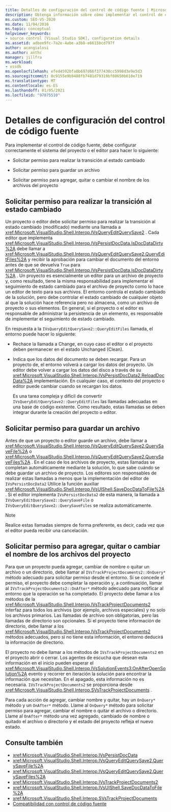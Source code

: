```yaml
---
title: Detalles de configuración del control de código fuente | Microsoft Docs
description: Obtenga información sobre cómo implementar el control de código fuente para un tipo de proyecto en Visual Studio, lo que implica configurar el sistema del proyecto o el editor para solicitar permisos.
ms.custom: SEO-VS-2020
ms.date: 11/04/2016
ms.topic: conceptual
helpviewer_keywords:
- source control [Visual Studio SDK], configuration details
ms.assetid: adbee9fc-7a2e-4abe-a3b8-e6615bcd797f
author: acangialosi
ms.author: anthc
manager: jillfra
ms.workload:
- vssdk
ms.openlocfilehash: efed4592bfa0b697d66f377430cc5998d3e9e5d3
ms.sourcegitcommit: 0c9155e9b9408fb7481d79319bf08650b610e719
ms.translationtype: MT
ms.contentlocale: es-ES
ms.lasthandoff: 01/05/2021
ms.locfileid: "97875510"
---
```

# <a name="source-control-configuration-details"></a>Detalles de configuración del control de código fuente
Para implementar el control de código fuente, debe configurar correctamente el sistema del proyecto o el editor para hacer lo siguiente:

- Solicitar permiso para realizar la transición al estado cambiado

- Solicitar permiso para guardar un archivo

- Solicitar permiso para agregar, quitar o cambiar el nombre de los archivos del proyecto

## <a name="request-permission-to-transition-to-changed-state"></a>Solicitar permiso para realizar la transición al estado cambiado
 Un proyecto o editor debe solicitar permiso para realizar la transición al estado cambiado (modificado) mediante una llamada a <xref:Microsoft.VisualStudio.Shell.Interop.IVsQueryEditQuerySave2> . Cada editor que implementa <xref:Microsoft.VisualStudio.Shell.Interop.IVsPersistDocData.IsDocDataDirty%2A> debe llamar a <xref:Microsoft.VisualStudio.Shell.Interop.IVsQueryEditQuerySave2.QueryEditFiles%2A> y recibir la aprobación para cambiar el documento del entorno antes de que se devuelva `True` para <xref:Microsoft.VisualStudio.Shell.Interop.IVsPersistDocData.IsDocDataDirty%2A> . Un proyecto es esencialmente un editor para un archivo de proyecto y, como resultado, tiene la misma responsabilidad para implementar el seguimiento de estado cambiado para el archivo de proyecto como lo hace un editor de texto para sus archivos. El entorno controla el estado cambiado de la solución, pero debe controlar el estado cambiado de cualquier objeto al que la solución hace referencia pero no almacena, como un archivo de proyecto o sus elementos. En general, si el proyecto o el editor es responsable de administrar la persistencia de un elemento, es responsable de implementar el seguimiento de estado cambiado.

 En respuesta a la `IVsQueryEditQuerySave2::QueryEditFiles` llamada, el entorno puede hacer lo siguiente:

- Rechace la llamada a Change, en cuyo caso el editor o el proyecto deben permanecer en el estado Unchanged (Clean).

- Indica que los datos del documento se deben recargar. Para un proyecto de, el entorno volverá a cargar los datos del proyecto. Un editor debe volver a cargar los datos del disco a través de su <xref:Microsoft.VisualStudio.Shell.Interop.IVsPersistDocData2.ReloadDocData%2A> implementación. En cualquier caso, el contexto del proyecto o editor puede cambiar cuando se recargan los datos.

  Es una tarea compleja y difícil de convertir `IVsQueryEditQuerySave2::QueryEditFiles` las llamadas adecuadas en una base de código existente. Como resultado, estas llamadas se deben integrar durante la creación del proyecto o editor.

## <a name="request-permission-to-save-a-file"></a>Solicitar permiso para guardar un archivo
 Antes de que un proyecto o editor guarde un archivo, debe llamar a <xref:Microsoft.VisualStudio.Shell.Interop.IVsQueryEditQuerySave2.QuerySaveFile%2A> o <xref:Microsoft.VisualStudio.Shell.Interop.IVsQueryEditQuerySave2.QuerySaveFiles%2A> . En el caso de los archivos de proyecto, estas llamadas se completan automáticamente mediante la solución, lo que sabe cuándo se debe guardar un archivo de proyecto. Los editores son responsables de realizar estas llamadas a menos que la implementación del editor de `IVsPersistDocData2` Utilice la función auxiliar <xref:Microsoft.VisualStudio.Shell.Interop.IVsUIShell.SaveDocDataToFile%2A> . Si el editor implementa `IVsPersistDocData2` de esta manera, la llamada a `IVsQueryEditQuerySave2::QuerySaveFile` o `IVsQueryEditQuerySave2::QuerySaveFiles` se realiza automáticamente.

> [!NOTE]
> Realice estas llamadas siempre de forma preferente, es decir, cada vez que el editor pueda recibir una cancelación.

## <a name="request-permission-to-add-remove-or-rename-files-in-the-project"></a>Solicitar permiso para agregar, quitar o cambiar el nombre de los archivos del proyecto
 Para que un proyecto pueda agregar, cambiar de nombre o quitar un archivo o un directorio, debe llamar al `IVsTrackProjectDocuments2::OnQuery*` método adecuado para solicitar permiso desde el entorno. Si se concede el permiso, el proyecto debe completar la operación y, a continuación, llamar al `IVsTrackProjectDocuments2::OnAfter*` método adecuado para notificar al entorno que la operación se ha completado. El proyecto debe llamar a los métodos de la <xref:Microsoft.VisualStudio.Shell.Interop.IVsTrackProjectDocuments2> interfaz para todos los archivos (por ejemplo, archivos especiales) y no solo los archivos primarios. Las llamadas de archivo son obligatorias, pero las llamadas de directorio son opcionales. Si el proyecto tiene información de directorio, debe llamar a los <xref:Microsoft.VisualStudio.Shell.Interop.IVsTrackProjectDocuments2> métodos adecuados, pero si no tiene esta información, el entorno deducirá la información de directorio.

 El proyecto no debe llamar a los métodos de `IVsTrackProjectDocuments2` en el proyecto abrir o cerrar. Los agentes de escucha que desean esta información en el inicio pueden esperar el <xref:Microsoft.VisualStudio.Shell.Interop.IVsSolutionEvents3.OnAfterOpenSolution%2A> evento y recorrer en iteración la solución para encontrar la información que necesitan. En el apagado, esta información no es necesaria. `IVsTrackProjectDocuments2` se proporciona desde <xref:Microsoft.VisualStudio.Shell.Interop.SVsTrackProjectDocuments> .

 Para cada acción de agregar, cambiar nombre y quitar, hay un `OnQuery*` método y un `OnAfter*` método. Llame al `OnQuery*` método para solicitar permiso para agregar, cambiar el nombre o quitar el archivo o directorio. Llame al `OnAfter*` método una vez agregado, cambiado de nombre o quitado el archivo o directorio y el estado del proyecto refleja el nuevo estado.

## <a name="see-also"></a>Consulte también

- <xref:Microsoft.VisualStudio.Shell.Interop.IVsPersistDocData>
- <xref:Microsoft.VisualStudio.Shell.Interop.IVsQueryEditQuerySave2.QuerySaveFile%2A>
- <xref:Microsoft.VisualStudio.Shell.Interop.IVsQueryEditQuerySave2.QuerySaveFiles%2A>
- <xref:Microsoft.VisualStudio.Shell.Interop.IVsTrackProjectDocuments2>
- <xref:Microsoft.VisualStudio.Shell.Interop.IVsUIShell.SaveDocDataToFile%2A>
- <xref:Microsoft.VisualStudio.Shell.Interop.SVsTrackProjectDocuments>
- [Compatibilidad con control de código fuente](../../extensibility/internals/supporting-source-control.md)

